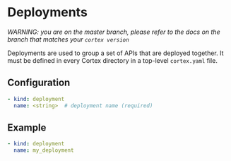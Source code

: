 # Deployments

_WARNING: you are on the master branch, please refer to the docs on the branch that matches your `cortex version`_

Deployments are used to group a set of APIs that are deployed together. It must be defined in every Cortex directory in a top-level `cortex.yaml` file.

## Configuration

```yaml
- kind: deployment
  name: <string>  # deployment name (required)
```

## Example

```yaml
- kind: deployment
  name: my_deployment
```

